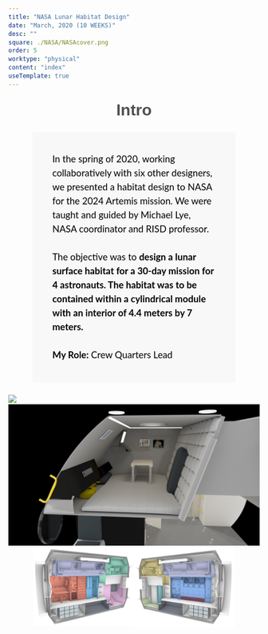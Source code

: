 ```yaml
---
title: "NASA Lunar Habitat Design"
date: "March, 2020 (10 WEEKS)"
desc: ""
square: ./NASA/NASAcover.png
order: 5
worktype: "physical"
content: "index"
useTemplate: true
---
```


<style>
.intro{
    color:black;
    font-family: 'Lato', sans-serif;
    font-size:14pt;
    width:65%;
    position:relative;
/*    margin-top:3%;
    margin-left:5%;*/
    margin:auto;
    line-height:1.5;
    background-color:#F8F8F8;
    padding:8%;
    margin-bottom:5%;
    margin-top:5%;
}
.section{
    font-size:24pt;
    margin-top:5%;
    text-align: center;
    font-family: masqualero, sans-serif;
    font-weight:700;
    color:#4f4f4f;
}

</style>
<div class="section"> Intro </div>
<div class="intro"> 
    In the spring of 2020, working collaboratively with six other designers, we presented a habitat design to NASA for the 2024 Artemis mission. We were taught and guided by Michael Lye, NASA coordinator and RISD professor. 
     <br></br>
    The objective was to <b> design a lunar surface habitat for a 30-day mission for 4 astronauts. The habitat was to be contained within a cylindrical module with an interior of 4.4 meters by 7 meters. 
    </b>
     <br></br>
     <b>My Role:</b> Crew Quarters Lead
</div>
<div style="width:100%;margin:center;">
 <img src="./NASA/MainDeck.png" > 
</div>


<div style="width:100%; margin:center;">
 <img src="./NASA/CQ.jpg" > 
</div>

<div style="width:40%;float:left;padding-left:10%;">
 <img src="./NASA/Portside.png" > 
</div>
<div style="width:40%;float:right;padding-right:10%;">
 <img src="./NASA/Starboardside.png" > 
</div>
